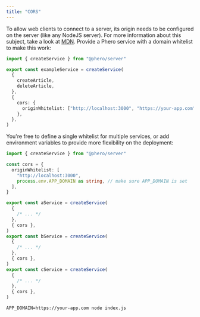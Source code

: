 ```yaml
---
title: "CORS"
---
```


To allow web clients to connect to a server, its origin needs to be configured on the server (like any NodeJS server). For more information about this subject, take a look at [MDN](https://developer.mozilla.org/en-US/docs/Glossary/CORS). Provide a Phero service with a domain whitelist to make this work:

```ts
import { createService } from "@phero/server"

export const exampleService = createService(
  {
    createArticle,
    deleteArticle,
  },
  {
    cors: {
      originWhitelist: ["http://localhost:3000", "https://your-app.com"],
    },
  },
)
```

You're free to define a single whitelist for multiple services, or add environment variables to provide more flexibility on the deployment:

```ts
import { createService } from "@phero/server"

const cors = {
  originWhitelist: [
    "http://localhost:3000",
    process.env.APP_DOMAIN as string, // make sure APP_DOMAIN is set
  ],
}

export const aService = createService(
  {
    /* ... */
  },
  { cors },
)
export const bService = createService(
  {
    /* ... */
  },
  { cors },
)
export const cService = createService(
  {
    /* ... */
  },
  { cors },
)
```

```
APP_DOMAIN=https://your-app.com node index.js
```
